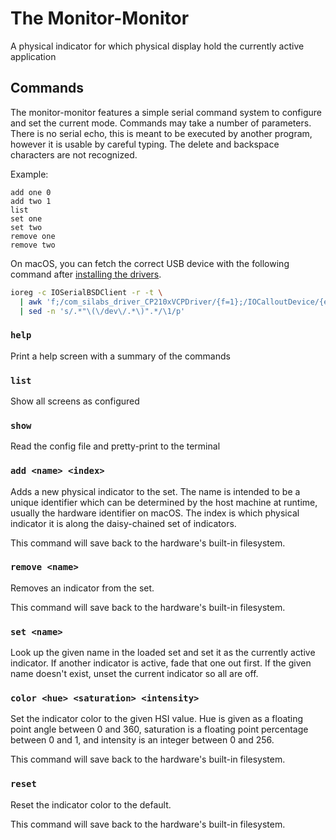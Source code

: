 # The Monitor-Monitor

A physical indicator for which physical display hold the currently active application

## Commands

The monitor-monitor features a simple serial command system to configure and set the current mode.
Commands may take a number of parameters. There is no serial echo, this is meant to be executed by
another program, however it is usable by careful typing. The delete and backspace characters are not
recognized.

Example:

```plaintext
add one 0
add two 1
list
set one
set two
remove one
remove two
```

On macOS, you can fetch the correct USB device with the following command after [installing the drivers][drivers].

```bash
ioreg -c IOSerialBSDClient -r -t \
  | awk 'f;/com_silabs_driver_CP210xVCPDriver/{f=1};/IOCalloutDevice/{exit}' \
  | sed -n 's/.*"\(\/dev\/.*\)".*/\1/p'
```

[drivers]: https://www.silabs.com/products/development-tools/software/usb-to-uart-bridge-vcp-drivers

### `help`

Print a help screen with a summary of the commands

### `list`

Show all screens as configured

### `show`

Read the config file and pretty-print to the terminal

### `add <name> <index>`

Adds a new physical indicator to the set. The name is intended to be a unique identifier which can
be determined by the host machine at runtime, usually the hardware identifier on macOS. The index is
which physical indicator it is along the daisy-chained set of indicators.

This command will save back to the hardware's built-in filesystem.

### `remove <name>`

Removes an indicator from the set.

This command will save back to the hardware's built-in filesystem.

### `set <name>`

Look up the given name in the loaded set and set it as the currently active indicator. If another
indicator is active, fade that one out first. If the given name doesn't exist, unset the current
indicator so all are off.

### `color <hue> <saturation> <intensity>`

Set the indicator color to the given HSI value. Hue is given as a floating point angle between 0 and
360, saturation is a floating point percentage between 0 and 1, and intensity is an integer between
0 and 256.

This command will save back to the hardware's built-in filesystem.

### `reset`

Reset the indicator color to the default.

This command will save back to the hardware's built-in filesystem.
